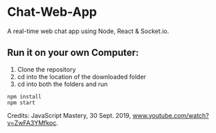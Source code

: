 # Chat-Web-App
A real-time web chat app using Node, React & Socket.io. 
## Run it on your own Computer:
1. Clone the repository
2. cd into the location of the downloaded folder
3. cd into both the folders and run 
```
npm install
npm start
```

Credits:
JavaScript Mastery, 30 Sept. 2019, www.youtube.com/watch?v=ZwFA3YMfkoc.
